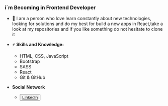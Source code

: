 ### i´m Becoming in Frontend Developer


- 🔭 I am a person who love learn constantly about new technologies, looking for solutions and do my best for build a new apps in React,take a look at my repositories and if you like something do not hesitate to clone it


- ⚡ **Skills and Knowledge:**
     * HTML, CSS, JavaScript
     * Bootstrap
     * SASS 
     * React
     * Git & GitHub
- **Social Network**
  * <button><a href="https://www.linkedin.com/in/jtomasvc/">Linkedin</a></button>

